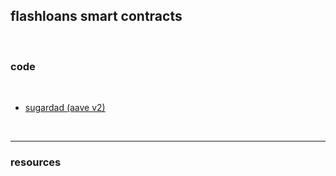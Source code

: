 ## flashloans smart contracts

<br>

### code

<br>

* [sugardad (aave v2)](https://github.com/fifikobayashi/SugarDaddyFlashloan)

<br>

---

### resources
